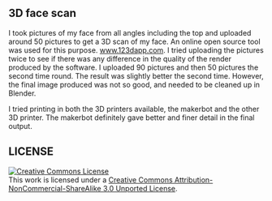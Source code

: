 
## 3D face scan

I took pictures of my face from all angles including the top and uploaded around 50 pictures to get a 3D scan of my face. An online open source tool was used for this purpose. <a href="http://www.123dapp.com/">www.123dapp.com</a>. I tried uploading the pictures twice to see if there was any difference in the quality of the render produced by the software. I uploaded 90 pictures and then 50 pictures the second time round. The result was slightly better the second time. However, the final image produced was not so good, and needed to be cleaned up in Blender.

I tried printing in both the 3D printers available, the makerbot and the other 3D printer. The makerbot definitely gave better and finer detail in the final output.


## LICENSE
<a rel="license" href="http://creativecommons.org/licenses/by-nc-sa/3.0/deed.en_US"><img alt="Creative Commons License" style="border-width:0" src="http://i.creativecommons.org/l/by-nc-sa/3.0/88x31.png" /></a><br />This work is licensed under a <a rel="license" href="http://creativecommons.org/licenses/by-nc-sa/3.0/deed.en_US">Creative Commons Attribution-NonCommercial-ShareAlike 3.0 Unported License</a>.